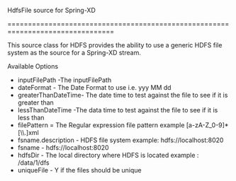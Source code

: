 <p>HdfsFile source for Spring-XD</p>
<p>================================================================================</p>

<p>This source class for HDFS provides the ability to use a generic HDFS file system as the source for a Spring-XD stream.</p>
<p>Available Options</p>
<ul>
<li>inputFilePath -The inputFilePath</li>
<li>dateFormat - The Date Format to use i.e. yyy MM dd</li>
<li>greaterThanDateTime- The date time to test against the file to see if it is greater than</li>
<li>lessThanDateTime -The data time to test against the file to see if it is less than</li>
<li>filePattern = The Regular expression file pattern example [a-zA-Z_0-9]*[\\.]xml
<li>fsname.description - HDFS file system example: hdfs://localhost:8020</li>
<li>fsname - hdfs://localhost:8020</li>
<li>hdfsDir - The local directory where HDFS is located example : /data/1/dfs</li>
<li>uniqueFile - Y if the files should be unique </li>
</ul>

